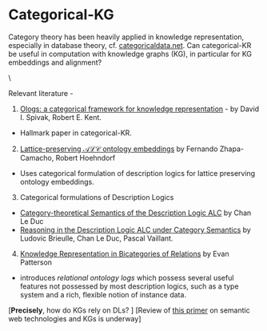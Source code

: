 # Categorical-KG

Category theory has been heavily applied in knowledge representation, especially in database theory, cf. [categoricaldata.net](https://www.categoricaldata.net). Can categorical-KR be useful in computation with knowledge graphs (KG), in particular for KG embeddings and alignment? 

\\

Relevant literature - 
1. [Ologs: a categorical framework for knowledge representation](https://arxiv.org/abs/1102.1889) - by David I. Spivak, Robert E. Kent. 
  - Hallmark paper in categorical-KR. 
2. [Lattice-preserving $\mathcal{ALC}$ ontology embeddings](https://arxiv.org/abs/2305.07163) by Fernando Zhapa-Camacho, Robert Hoehndorf 
  - Uses categorical formulation of description logics for lattice preserving ontology embeddings. 
3. Categorical formulations of Description Logics
  - [Category-theoretical Semantics of the Description Logic ALC](https://arxiv.org/abs/2110.08837) by Chan Le Duc
  - [Reasoning in the Description Logic ALC under Category Semantics](https://arxiv.org/abs/2205.04911) by Ludovic Brieulle, Chan Le Duc, Pascal Vaillant.
4. [Knowledge Representation in Bicategories of Relations](https://arxiv.org/abs/1706.00526) by Evan Patterson
  - introduces _relational ontology logs_ which possess several useful features not possessed by most description logics, such as a type system and a rich, flexible notion of instance data. 

\[**Precisely**, how do KGs rely on DLs? \]
\[Review of [this primer](https://github.com/turing-knowledge-graphs/teaching/tree/main/city) on semantic web technologies and KGs is underway\]
















